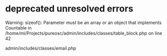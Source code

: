 # deprecated unresolved errors

Warning: sizeof(): Parameter must be an array or an object that
implements Countable in
/home/mi/Projects/pureosc/admin/includes/classes/table_block.php on line
42

admin/includes/classes/email.php
